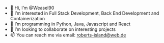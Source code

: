 - 👋 Hi, I’m @Weasel90
- 👀 I’m interested in Full Stack Development, Back End Development and Containerization
- 🌱 I’m programming in Python, Java, Javascript and React
- 💞️ I’m looking to collaborate on interesting projects 
- 📫 You can reach me via email: roberts-island@web.de

<!---
Weasel90/Weasel90 is a ✨ special ✨ repository because its `README.md` (this file) appears on your GitHub profile.
You can click the Preview link to take a look at your changes.
--->
